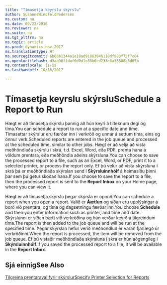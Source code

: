 ```yaml
---
title: "Tímasetja keyrslu skýrslu"
author: SusanneWindfeldPedersen
ms.custom: na
ms.date: 09/22/2016
ms.reviewer: na
ms.suite: na
ms.tgt_pltfrm: na
ms.topic: article
ms.prod: dynamics-nav-2017
ms.translationtype: HT
ms.sourcegitcommit: 6b60b1344a1e18ad91863046110df880f75f7c04
ms.openlocfilehash: d3aa98ffdaf6d9d1e88b6ed233e8a38808b5d05b
ms.contentlocale: is-is
ms.lasthandoff: 10/16/2017

---
```

    
# <a name="schedule-a-report-to-run"></a><span data-ttu-id="30997-102">Tímasetja keyrslu skýrslu</span><span class="sxs-lookup"><span data-stu-id="30997-102">Schedule a Report to Run</span></span>
<span data-ttu-id="30997-103">Hægt er að tímasetja skýrslu þannig að hún keyri á tilteknum degi og tíma.</span><span class="sxs-lookup"><span data-stu-id="30997-103">You can schedule a report to run at a specific date and time.</span></span> <span data-ttu-id="30997-104">Tímasettar skýrslur eru færðar inn í verkröð og unnar á settum tíma, eins og önnur verk.</span><span class="sxs-lookup"><span data-stu-id="30997-104">Scheduled reports are entered in the job queue and processed at the scheduled time, similar to other jobs.</span></span> <span data-ttu-id="30997-105">Hægt er að velja að vista meðhöndlaða skýrslu í skrá, t.d. Excel, Word, eða PDF, prenta hana á völdum prentara, eða meðhöndla aðeins skýrsluna.</span><span class="sxs-lookup"><span data-stu-id="30997-105">You can choose to save the processed report to a file, such as an Excel, Word, or PDF, print it to a selected printer, or process the report only.</span></span> <span data-ttu-id="30997-106">Ef þú velur að vista skýrsluna í skrá þá er meðhöndlaða skýrslan send í **Skýrsluinnhólf** á heimasíðu þinni þar sem þú getur skoðað hana.</span><span class="sxs-lookup"><span data-stu-id="30997-106">If you choose to save the report to a file, then the processed report is sent to the **Report Inbox** on your Home page, where you can view it.</span></span> 

<span data-ttu-id="30997-107">Hægt er að tímasetja skýrslu þegar skýrsla er opnuð.</span><span class="sxs-lookup"><span data-stu-id="30997-107">You can schedule a report when you open a report.</span></span> <span data-ttu-id="30997-108">Valið er **Áætlun** og síðan eru upplýsingar á borð við prentara, og tíma og dagsetningu færðar inn.</span><span class="sxs-lookup"><span data-stu-id="30997-108">You choose **Schedule** and then you enter information such as printer, and time and date.</span></span> <span data-ttu-id="30997-109">Skýrslunni er síðan bætt við verkröðina og hún verður keyrð á tilgreindum tíma.</span><span class="sxs-lookup"><span data-stu-id="30997-109">The report is then added to the job queue and will be run at the specified time.</span></span> <span data-ttu-id="30997-110">Þegar skýrslan hefur verið meðhöndluð er varan fjarlægð úr verkröðinni.</span><span class="sxs-lookup"><span data-stu-id="30997-110">When the report is processed, the item will be removed from the job queue.</span></span> <span data-ttu-id="30997-111">Ef þú vistaðir meðhöndlaða skýrsluna í skrá er hún aðgengileg í **Skýrsluinnhólf**.</span><span class="sxs-lookup"><span data-stu-id="30997-111">If you saved the processed report to a file, it will be available in the **Report Inbox**.</span></span>

## <a name="see-also"></a><span data-ttu-id="30997-112">Sjá einnig</span><span class="sxs-lookup"><span data-stu-id="30997-112">See Also</span></span>
[<span data-ttu-id="30997-113">Tilgreina prentaraval fyrir skýrslur</span><span class="sxs-lookup"><span data-stu-id="30997-113">Specify Printer Selection for Reports</span></span>](ui-specify-printer-selection-reports.md) 

 


